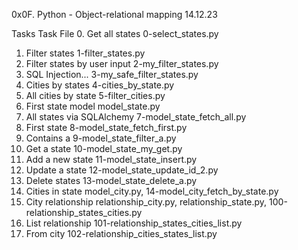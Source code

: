 0x0F. Python - Object-relational mapping 14.12.23

Tasks
Task	                File
0. Get all states	0-select_states.py
1. Filter states	1-filter_states.py
2. Filter states by user input	2-my_filter_states.py
3. SQL Injection...	3-my_safe_filter_states.py
4. Cities by states	4-cities_by_state.py
5. All cities by state	5-filter_cities.py
6. First state model	model_state.py
7. All states via SQLAlchemy	7-model_state_fetch_all.py
8. First state	8-model_state_fetch_first.py
9. Contains a	9-model_state_filter_a.py
10. Get a state	10-model_state_my_get.py
11. Add a new state	11-model_state_insert.py
12. Update a state	12-model_state_update_id_2.py
13. Delete states	13-model_state_delete_a.py
14. Cities in state	model_city.py, 14-model_city_fetch_by_state.py
15. City relationship	relationship_city.py, relationship_state.py, 100-relationship_states_cities.py
16. List relationship	101-relationship_states_cities_list.py
17. From city	102-relationship_cities_states_list.py
